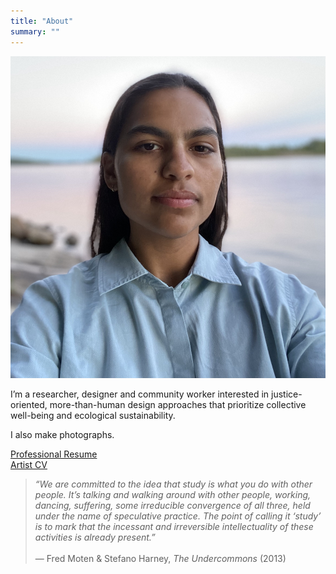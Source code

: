 ```yaml
---
title: "About"
summary: ""
---
```


![Portrait of Nadia](/images/nadia-profile.jpg)

I’m a researcher, designer and community worker interested in justice-oriented, more-than-human design approaches that prioritize collective well-being and ecological sustainability.

I also make photographs.

<a href="/pdfs/ProfessionalResume-NadiaMariyanSmith.pdf" target="_blank" rel="noopener">Professional Resume</a><br>
<a href="/pdfs/ArtistCV-NadiaMariyanSmith.pdf" target="_blank" rel="noopener">Artist CV</a>


> *“We are committed to the idea that study is what you do with other people. It’s talking and walking around with other people, working, dancing, suffering, some irreducible convergence of all three, held under the name of speculative practice. The point of calling it ‘study’ is to mark that the incessant and irreversible intellectuality of these activities is already present.”*
> <br>
> <br>
— Fred Moten & Stefano Harney, *The Undercommons* (2013)
